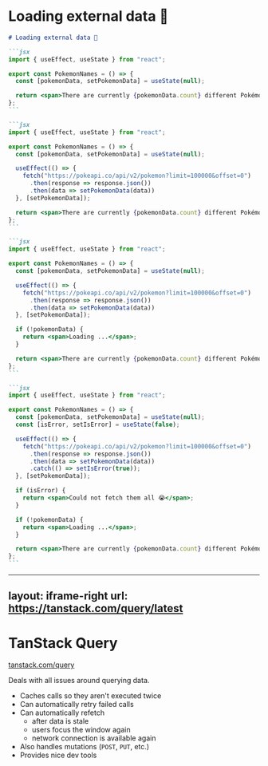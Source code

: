 # Loading external data 🛜

````md magic-move
# Loading external data 🛜

```jsx
import { useEffect, useState } from "react";

export const PokemonNames = () => {
  const [pokemonData, setPokemonData] = useState(null);

  return <span>There are currently {pokemonData.count} different Pokémon</span>;
};
```

```jsx
import { useEffect, useState } from "react";

export const PokemonNames = () => {
  const [pokemonData, setPokemonData] = useState(null);

  useEffect(() => {
    fetch("https://pokeapi.co/api/v2/pokemon?limit=100000&offset=0")
      .then(response => response.json())
      .then(data => setPokemonData(data))
  }, [setPokemonData]);

  return <span>There are currently {pokemonData.count} different Pokémon</span>;
};
```

```jsx
import { useEffect, useState } from "react";

export const PokemonNames = () => {
  const [pokemonData, setPokemonData] = useState(null);

  useEffect(() => {
    fetch("https://pokeapi.co/api/v2/pokemon?limit=100000&offset=0")
      .then(response => response.json())
      .then(data => setPokemonData(data))
  }, [setPokemonData]);

  if (!pokemonData) {
    return <span>Loading ...</span>;
  }

  return <span>There are currently {pokemonData.count} different Pokémon</span>;
};
```

```jsx
import { useEffect, useState } from "react";

export const PokemonNames = () => {
  const [pokemonData, setPokemonData] = useState(null);
  const [isError, setIsError] = useState(false);

  useEffect(() => {
    fetch("https://pokeapi.co/api/v2/pokemon?limit=100000&offset=0")
      .then(response => response.json())
      .then(data => setPokemonData(data))
      .catch(() => setIsError(true));
  }, [setPokemonData]);

  if (isError) {
    return <span>Could not fetch them all 😭</span>;
  }

  if (!pokemonData) {
    return <span>Loading ...</span>;
  }

  return <span>There are currently {pokemonData.count} different Pokémon</span>;
};
```
````

---
layout: iframe-right
url: https://tanstack.com/query/latest
---

# TanStack Query

[tanstack.com/query](https://tanstack.com/query/latest)

Deals with all issues around querying data.

<v-clicks>

- Caches calls so they aren't executed twice
- Can automatically retry failed calls
- Can automatically refetch
    - after data is stale
    - users focus the window again
    - network connection is available again
- Also handles mutations (`POST`, `PUT`, etc.)
- Provides nice dev tools

</v-clicks>